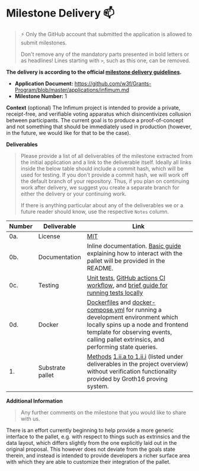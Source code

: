 # Milestone Delivery :mailbox:

> ⚡ Only the GitHub account that submitted the application is allowed to submit milestones. 
> 
> Don't remove any of the mandatory parts presented in bold letters or as headlines! Lines starting with `>`, such as this one, can be removed.

**The delivery is according to the official [milestone delivery guidelines](https://github.com/w3f/Grants-Program/blob/master/docs/Support%20Docs/milestone-deliverables-guidelines.md).**  

* **Application Document:** https://github.com/w3f/Grants-Program/blob/master/applications/infimum.md
* **Milestone Number:** 1

**Context** (optional)
The Infimum project is intended to provide a private, receipt-free, and verifiable voting apparatus which disincentivizes collusion between participants. The current goal is to produce a proof-of-concept and not something that should be immediately used in production (however, in the future, we would like for that to be the case). 

**Deliverables**
> Please provide a list of all deliverables of the milestone extracted from the initial application and a link to the deliverable itself. Ideally all links inside the below table should include a commit hash, which will be used for testing. If you don't provide a commit hash, we will work off the default branch of your repository. Thus, if you plan on continuing work after delivery, we suggest you create a separate branch for either the delivery or your continuing work. 
> 
> If there is anything particular about any of the deliverables we or a future reader should know, use the respective `Notes` column.

| Number | Deliverable | Link |
| --- | --- | --- |
| 0a. | License | [MIT](https://github.com/rhysbalevicius/infimum/blob/main/LICENSE) |
| 0b. | Documentation | Inline documentation. [Basic guide](https://github.com/rhysbalevicius/infimum/tree/m0#usage) explaining how to interact with the pallet will be provided in the README.  |
| 0c. | Testing | [Unit tests](https://github.com/rhysbalevicius/infimum/blob/m0/pallet/src/tests.rs), [GitHub actions CI workflow](https://github.com/rhysbalevicius/infimum/blob/m0/.github/workflows/ci.yml), and [brief guide for running tests locally](https://github.com/rhysbalevicius/infimum/tree/m0#running-unit-tests) |
| 0d. | Docker | [Dockerfiles](https://github.com/rhysbalevicius/infimum/tree/m0/.dev) and [docker-compose.yml](https://github.com/rhysbalevicius/infimum/blob/m0/docker-compose.yml) for running a development environment which locally spins up a node and frontend template for observing events, calling pallet extrinsics, and performing state queries. |
| 1. | Substrate pallet | [Methods](https://github.com/rhysbalevicius/infimum/blob/m0/pallet/src/types.rs) [1.ii.a to 1.ii.i](https://github.com/rhysbalevicius/infimum/blob/m0/pallet/src/lib.rs) (listed under deliverables in the project overview) without verification functionality provided by Groth16 proving system.  |


**Additional Information**
> Any further comments on the milestone that you would like to share with us.

There is an effort currently beginning to help provide a more generic interface to the pallet, e.g. with respect to things such as extrinsics and the data layout, which differs slightly from the one explicitly laid out in the original proposal. This however does not deviate from the goals state therein, and instead is intended to provide developers a richer surface area with which they are able to customize their integration of the pallet.